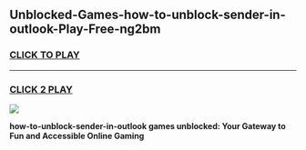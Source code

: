 
## Unblocked-Games-how-to-unblock-sender-in-outlook-Play-Free-ng2bm
<h3>
<a href="https://premium76.site?title=how-to-unblock-sender-in-outlook&ref=12A">CLICK TO PLAY</a></h3>
<hr>

<h3>
<a href="https://premium76.site?title=how-to-unblock-sender-in-outlook&ref=12A">CLICK 2 PLAY</a>
  
</h3>

<a href="https://premium76.site?title=how-to-unblock-sender-in-outlook&ref=12A"><img src="https://clearcache.store/games.png"></a>


**how-to-unblock-sender-in-outlook games unblocked: Your Gateway to Fun and Accessible Online Gaming**
